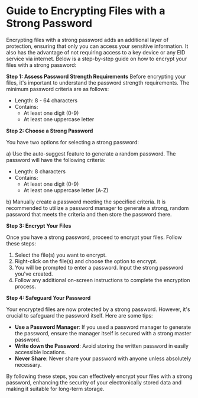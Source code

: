 # Guide to Encrypting Files with a Strong Password 

Encrypting files with a strong password adds an additional layer of protection, ensuring that only you can access your sensitive information. It also has the advantage of not requiring access to a key device or any EID service via internet. Below is a step-by-step guide on how to encrypt your files with a strong password:

**Step 1: Assess Password Strength Requirements**
Before encrypting your files, it's important to understand the password strength requirements. The minimum password criteria are as follows:

- Length: 8 - 64 characters
- Contains:
  - At least one digit (0-9)
  - At least one uppercase letter

**Step 2: Choose a Strong Password**

You have two options for selecting a strong password:

a) Use the auto-suggest feature to generate a random password. The password will have the following criteria:

- Length: 8 characters
- Contains:
  - At least one digit (0-9)
  - At least one uppercase letter (A-Z)

b) Manually create a password meeting the specified criteria. It is recommended to utilize a password manager to generate a strong, random password that meets the criteria and then store the password there.

**Step 3: Encrypt Your Files**

Once you have a strong password, proceed to encrypt your files. Follow these steps:

1. Select the file(s) you want to encrypt.
2. Right-click on the file(s) and choose the option to encrypt.
3. You will be prompted to enter a password. Input the strong password you've created.
4. Follow any additional on-screen instructions to complete the encryption process.

**Step 4: Safeguard Your Password**

Your encrypted files are now protected by a strong password. However, it's crucial to safeguard the password itself. Here are some tips:

- **Use a Password Manager**: If you used a password manager to generate the password, ensure the manager itself is secured with a strong master password.
- **Write down the Password**: Avoid storing the written password in easily accessible locations.
- **Never Share**: Never share your password with anyone unless absolutely necessary.

By following these steps, you can effectively encrypt your files with a strong password, enhancing the security of your electronically stored data and making it suitable for long-term storage.
